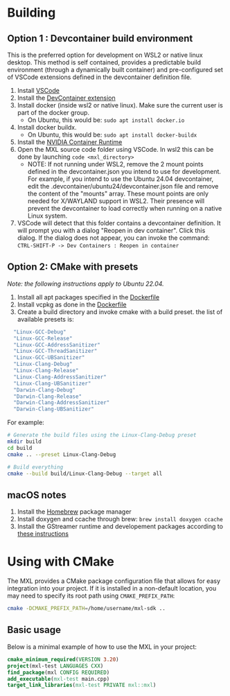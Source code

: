 <!-- SPDX-FileCopyrightText: 2025 Contributors to the Media eXchange Layer project. -->
<!-- SPDX-License-Identifier: Apache-2.0 -->

# Building

## Option 1 : Devcontainer build environment

This is the preferred option for development on WSL2 or native linux desktop. This method is self contained, provides a predictable build environment (through a dynamically built container) and pre-configured set of VSCode extensions defined in the devcontainer definition file.

1. Install [VSCode](https://code.visualstudio.com/)
2. Install the [DevContainer extension](vscode:extension/ms-vscode-remote.remote-containers)
3. Install docker (inside wsl2 or native linux). Make sure the current user is part of the docker group.
   - On Ubuntu, this would be: `sudo apt install docker.io`
4. Install docker buildx.
   - On Ubuntu, this would be: `sudo apt install docker-buildx`
5. Install the [NVIDIA Container Runtime](https://docs.nvidia.com/datacenter/cloud-native/container-toolkit/latest/install-guide.html)
6. Open the MXL source code folder using VSCode. In wsl2 this can be done by launching `code <mxl_directory>`
   - NOTE: If not running under WSL2, remove the 2 mount points defined in the devcontainer.json you intend to use for development.  For example, if you intend to use the Ubuntu 24.04 devcontainer, edit the .devcontainer/ubuntu24/devcontainer.json file and remove the content of the "mounts" array.  These mount points are only needed for X/WAYLAND support in WSL2.  Their presence will prevent the devcontainer to load correctly when running on a native Linux system.
7. VSCode will detect that this folder contains a devcontainer definition. It will prompt you with a dialog "Reopen in dev container". Click this dialog. If the dialog does not appear, you can invoke the command: `CTRL-SHIFT-P -> Dev Containers : Reopen in container`

## Option 2: CMake with presets

_Note: the following instructions apply to Ubuntu 22.04._

1. Install all apt packages specified in the [Dockerfile](.devcontainer/Dockerfile)
2. Install vcpkg as done in the [Dockerfile](.devcontainer/Dockerfile)
3. Create a build directory and invoke cmake with a build preset. the list of available presets is:

```bash
  "Linux-GCC-Debug"
  "Linux-GCC-Release"
  "Linux-GCC-AddressSanitizer"
  "Linux-GCC-ThreadSanitizer"
  "Linux-GCC-UBSanitizer"
  "Linux-Clang-Debug"
  "Linux-Clang-Release"
  "Linux-Clang-AddressSanitizer"
  "Linux-Clang-UBSanitizer"
  "Darwin-Clang-Debug"
  "Darwin-Clang-Release"
  "Darwin-Clang-AddressSanitizer"
  "Darwin-Clang-UBSanitizer"
```

For example:

```bash
# Generate the build files using the Linux-Clang-Debug preset
mkdir build
cd build
cmake .. --preset Linux-Clang-Debug

# Build everything
cmake --build build/Linux-Clang-Debug --target all
```

## macOS notes

1. Install the [Homebrew](https://brew.sh) package manager
2. Install doxygen and ccache through brew: `brew install doxygen ccache`
3. Install the GStreamer runtime and developement packages according to [these instructions](https://gstreamer.freedesktop.org/documentation/installing/on-mac-osx.html?gi-language=c#download-and-install-the-sdk)

# Using with CMake

The MXL provides a CMake package configuration file that allows for easy integration into your project. If it is installed in a non-default location, you may need to specify its root path using `CMAKE_PREFIX_PATH`:

```bash
cmake -DCMAKE_PREFIX_PATH=/home/username/mxl-sdk ..
```

## Basic usage

Below is a minimal example of how to use the MXL in your project:

```cmake
cmake_minimum_required(VERSION 3.20)
project(mxl-test LANGUAGES CXX)
find_package(mxl CONFIG REQUIRED)
add_executable(mxl-test main.cpp)
target_link_libraries(mxl-test PRIVATE mxl::mxl)
```
